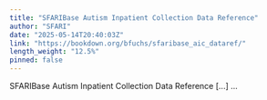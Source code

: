 ```yaml
---
title: "SFARIBase Autism Inpatient Collection Data Reference"
author: "SFARI"
date: "2025-05-14T20:40:03Z"
link: "https://bookdown.org/bfuchs/sfaribase_aic_dataref/"
length_weight: "12.5%"
pinned: false
---
```


SFARIBase Autism Inpatient Collection Data Reference [...]  ...
